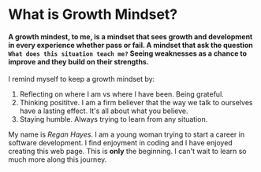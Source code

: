 # What is Growth Mindset?

#### A growth mindest, to me, is a mindset that sees growth and development in every experience whether pass or fail. A mindset that ask the question `What does this situation teach me?` Seeing weaknesses as a chance to improve and they build on their strengths. 

I remind myself to keep a growth mindset by:
1. Reflecting on where I am vs where I have been. Being grateful. 
3. Thinking posititve. I am a firm believer that the way we talk to ourselves have a lasting effect. It's all about what you believe. 
4. Staying humble. Always trying to learn from any situation. 



My name is *Regan Hayes*. I am a young woman trying to start a career in software development. I find enjoyment in coding and I have enjoyed creating this web page. This is **only** the beginning. I can't wait to learn so much more along this journey. 
